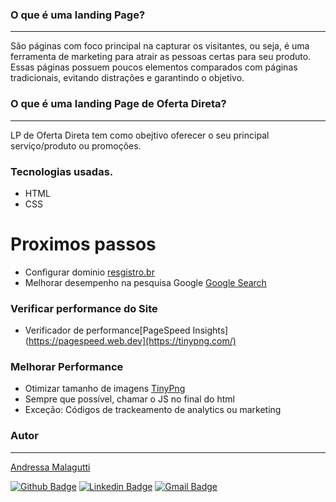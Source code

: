 
### O que é uma landing Page?
---
São páginas com foco principal na capturar os visitantes, ou seja, é uma ferramenta de marketing para atrair as pessoas certas para seu produto. Essas páginas possuem poucos elementos comparados com páginas tradicionais, evitando distrações e garantindo o objetivo.

### O que é uma landing Page de Oferta Direta?

---
LP de Oferta Direta tem como  obejtivo  oferecer o seu principal serviço/produto ou promoções.


### Tecnologias usadas.
* HTML
* CSS

# Proximos passos
* Configurar dominio [resgistro.br](https://registro.br/)
* Melhorar desempenho na pesquisa Google [Google Search](https://search.google.com/search-console/about/)

### Verificar performance do Site
* Verificador de performance[PageSpeed Insights](https://pagespeed.web.dev](https://tinypng.com/)

### Melhorar Performance
* Otimizar tamanho de imagens [TinyPng](https://tinypng.com/)
* Sempre que possível, chamar o JS no final do html
* Exceção: Códigos de trackeamento  de analytics ou marketing


### Autor
---
[Andressa Malagutti](https://malagutticonsultoria.com.br/)

[![Github Badge](https://img.shields.io/badge/-Github-000?style=flat-square&logo=Github&logoColor=white)](https://github.com/andressamalagutti)
[![Linkedin Badge](https://img.shields.io/badge/-LinkedIn-blue?style=flat-square&logo)](https://www.linkedin.com/in/andressamalagutti/)
[![Gmail Badge](https://img.shields.io/badge/-Gmail-c14438?style=flat-square&logo=Gmail&logoColor=white)](mailto:andressamalagutt@gmail.com)

